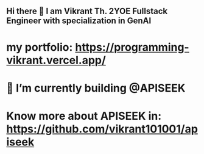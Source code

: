 ## Hi there 👋 I am Vikrant Th. 2YOE Fullstack Engineer with specialization in GenAI

# my portfolio: https://programming-vikrant.vercel.app/

# 🔭 I’m currently building @APISEEK

# Know more about APISEEK in: https://github.com/vikrant101001/apiseek


<!--
**vikrant101001/vikrant101001** is a ✨ _special_ ✨ repository because its `README.md` (this file) appears on your GitHub profile.

Here are some ideas to get you started:

🔭 I’m currently working on ...
- 🌱 I’m currently learning ...
- 👯 I’m looking to collaborate on ...
- 🤔 I’m looking for help with ...
- 💬 Ask me about ...
- 📫 How to reach me: ...
- 😄 Pronouns: ...
- ⚡ Fun fact: ...
-->
